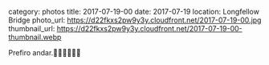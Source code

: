 category: photos 
title: 2017-07-19-00
date: 2017-07-19
location: Longfellow Bridge
photo_url: https://d22fkxs2pw9y3y.cloudfront.net/2017-07-19-00.jpg
thumbnail_url: https://d22fkxs2pw9y3y.cloudfront.net/2017-07-19-00-thumbnail.webp

Prefiro andar.🚶🏻👨🏻‍🚀🚂           